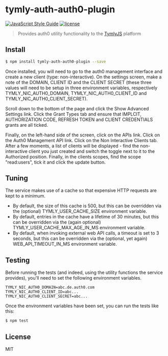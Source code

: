 # tymly-auth-auth0-plugin
[![JavaScript Style Guide](https://img.shields.io/badge/code_style-standard-brightgreen.svg)](https://standardjs.com) [![license](https://img.shields.io/github/license/mashape/apistatus.svg)](https://github.com/wmfs/tymly/blob/master/plugins/tymly-auth-auth0-plugin/LICENSE)

> Provides auth0 utility functionality to the [TymlyJS](http://www.tymlyjs.io) platform

## <a name="install"></a>Install
```bash
$ npm install tymly-auth-auth0-plugin --save
```

Once installed, you will need to go to the auth0 management interface and create a new client (type: non-interactive).  On the settings screen, make a note of the DOMAIN, CLIENT ID and the CLIENT SECRET (these three values will need to be setup in three environment variables, respectively TYMLY_NIC_AUTH0_DOMAIN, TYMLY_NIC_AUTH0_CLIENT_ID and TYMLY_NIC_AUTH0_CLIENT_SECRET).

Scroll down to the bottom of the page and click the Show Advanced Settings link.  Click the Grant Types tab and ensure that IMPLCIT, AUTHORIZATION CODE, REFRESH TOKEN and CLIENT CREDENTIALS grants are all ticked.

Finally, on the left-hand side of the screen, click on the APIs link.  Click on the Auth0 Management API link.  Click on the Non Interactive Clients tab.  After a few moments, a list of clients will be displayed - find the non-interactive client you just created and switch the toggle next to it to the Authorized position.  Finally, in the clients scopes, find the scope "read:users", tick it and click the update button.


## <a name="tuning"></a>Tuning
The service makes use of a cache so that expensive HTTP requests are kept to a minimum.
 - By default, the size of this cache is 500, but this can be overridden via the (optional) TYMLY_USER_CACHE_SIZE environment variable.
 - By default, entries in the cache have a lifetime of 30 minutes, but this can be overridden via the (again optional) TYMLY_USER_CACHE_MAX_AGE_IN_MS environment variable.
 - By default, when invoking external web API calls, a timeout is set to 3 seconds, but this can be overridden via the (optional, yet again) WEB_API_TIMEOUT_IN_MS environment variable.


## <a name="test"></a>Testing

Before running the tests (and indeed, using the utility functions the service provides), you'll need to set the following environment variables.

```
TYMLY_NIC_AUTH0_DOMAIN=abc.de.auth0.com
TYMLY_NIC_AUTH0_CLIENT_ID=abc...
TYMLY_NIC_AUTH0_CLIENT_SECRET=abc...
```

Once the environment variables have been set, you can run the tests like this:

```bash
$ npm test
```


## <a name="license"></a>License

MIT
